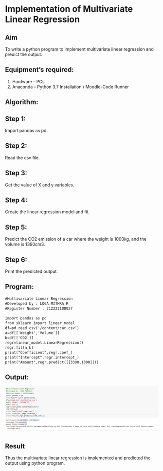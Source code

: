 # Implementation of Multivariate Linear Regression
## Aim
To write a python program to implement multivariate linear regression and predict the output.
## Equipment’s required:
1.	Hardware – PCs
2.	Anaconda – Python 3.7 Installation / Moodle-Code Runner
## Algorithm:
## Step 1:
Import pandas as pd.
## Step 2:
Read the csv file.
## Step 3:
Get the value of X and y variables.
## Step 4:
Create the linear regression model and fit.
## Step 5:
Predict the CO2 emission of a car where the weight is 1000kg, and the volume is 1390cm3.
## Step 6:
Print the predicted output.
## Program:
```
#Multivariate Linear Regression
#Developed by : LOGA MITHRA.R
#Register Number : 212223100027

import pandas as pd
from sklearn import linear_model
df=pd.read_csv('/content/car.csv')
a=df[['Weight','Volume']]
b=df[['CO2']]
regr=linear_model.LinearRegression()
regr.fit(a,b)
print("Coefficient",regr.coef_)
print("Intercept",regr.intercept_)
print("Amount",regr.predict([[3300,1300]])) 
```
## Output:
![output](/regression.png)
## Result
Thus the multivariate linear regression is implemented and predicted the output using python program.